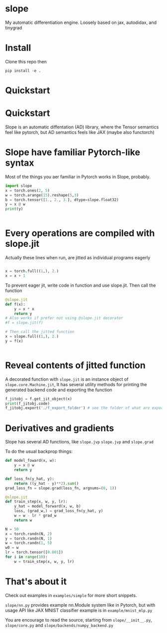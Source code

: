 # slope

My automatic differentiation engine.
Loosely based on jax, autodidax, and tinygrad

# Install

Clone this repo then
```
pip install -e .
```

# Quickstart

# Quickstart

Slope is an automatic diffentation (AD) library, where the Tensor semantics feel like pytorch, but AD semantics feels like JAX (maybe also functorch)

# Slope have familiar Pytorch-like syntax

Most of the things you aer familiar in Pytorch works in Slope, probably.

```python
import slope
x = torch.ones(2, 5)
w = torch.arange(15).reshape(5,3)
b = torch.tensor([1., 2., 3.], dtype=slope.float32)
y = x @ w
print(y)
```

```

```

# Every operations are compiled with slope.jit


Actually these lines when run, are jitted as individual programs eagerly

```python

x = torch.full((1,), 2.)
x = x + 1
```

To prevent eager jit, write code in function and use slope.jit.
Then call the function
```python
@slope.jit
def f(x):
    y = x * x
    return y
# Also works if prefer not using @slope.jit decorator
#f = slope.jit(f)

# Then call the jitted function
x = slope.full((1,), 2.)
y = f(x)
```

```

```

# Reveal contents of jitted function

A decorated function with `slope.jit` is an instance object of `slope.core.Machine.jit`,
It has several utility methods for printing the generated backend code and exporting the function

```python
f_jitobj = f.get_jit_object(x)
print(f_jitobj.code)
f_jitobj.export('./f_export_folder') # see the folder of what are exported.
```

# Derivatives and gradients

Slope has several AD functions, like `slope.jvp` `slope.jvp` and `slope.grad`

To do the usual backprop things:
```python
def model_foward(x, w):
    y = x @ w
    return y

def loss_fn(y_hat, y):
    return ((y_hat - y)**2).sum()
grad_loss_fn = slope.grad(loss_fn, argnums=(0, 1))

@slope.jit
def train_step(x, w, y, lr):
    y_hat = model_forward(x, w, b)
    loss, (grad_w,) = grad_loss_fn(y_hat, y)
    w = w - lr * grad_w
    return w

N = 50
x = torch.randn(N, 2)
y = torch.randn(N, 1)
w = torch.randn(1, 5)
w0 = w
lr = torch.tensor([0.001])
for i in range(10):
    w = train_step(x, w, y, lr)

```

# That's about it

Check out examples in `examples/simple` for more short snippets.

`slope/nn.py` provides example nn.Module system like in Pytorch, but with usage API like JAX
MNIST classifier example is in `example/mnist_mlp.py`

You are encourage to read the source, starting from `slope/__init__.py`, `slope/core.py` and `slope/backends/numpy_backend.py`
